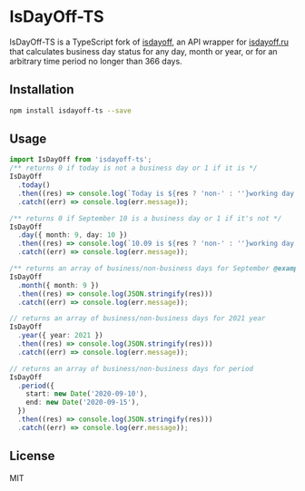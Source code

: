 # IsDayOff-TS

IsDayOff-TS is a TypeScript fork of [isdayoff](https://www.npmjs.com/package/isdayoff), an API wrapper for [isdayoff.ru](https://isdayoff.ru) that calculates business day status for any day, month or year, or for an arbitrary time period no longer than 366 days.

## Installation

```bash
npm install isdayoff-ts --save
```

## Usage

```ts
import IsDayOff from 'isdayoff-ts';
/** returns 0 if today is not a business day or 1 if it is */
IsDayOff
  .today()
  .then((res) => console.log(`Today is ${res ? 'non-' : ''}working day.`))
  .catch((err) => console.log(err.message));

/** returns 0 if September 10 is a business day or 1 if it's not */
IsDayOff
  .day({ month: 9, day: 10 })
  .then((res) => console.log(`10.09 is ${res ? 'non-' : ''}working day.`))
  .catch((err) => console.log(err.message));

/** returns an array of business/non-business days for September @example [0,1,1,0] */
IsDayOff
  .month({ month: 9 })
  .then((res) => console.log(JSON.stringify(res)))
  .catch((err) => console.log(err.message));

// returns an array of business/non-business days for 2021 year
IsDayOff
  .year({ year: 2021 })
  .then((res) => console.log(JSON.stringify(res)))
  .catch((err) => console.log(err.message));

// returns an array of business/non-business days for period
IsDayOff
  .period({
    start: new Date('2020-09-10'),
    end: new Date('2020-09-15'),
  })
  .then((res) => console.log(JSON.stringify(res)))
  .catch((err) => console.log(err.message));
```

## License

MIT
